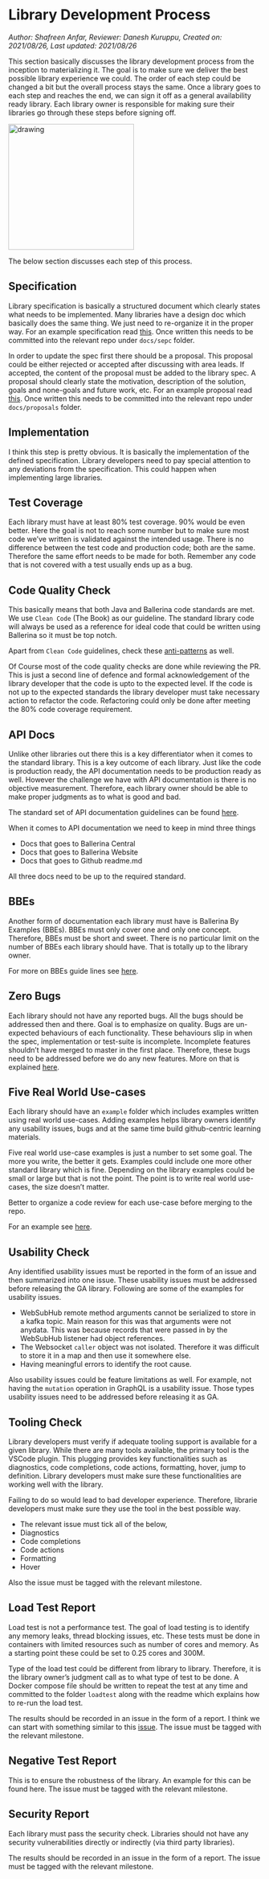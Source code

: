 # Library Development Process 
_Author: Shafreen Anfar, Reviewer: Danesh Kuruppu, Created on: 2021/08/26, Last updated: 2021/08/26_ 

This section basically discusses the library development process from the inception to materializing it. The goal is to make sure we deliver the best possible library experience we could. The order of each step could be changed a bit but the overall process stays the same. Once a library goes to each step and reaches the end, we can sign it off as a general availability ready library. Each library owner is responsible for making sure their libraries go through these steps before signing off. 

<img src="_resources/DevWorkflow.jpg" alt="drawing" width='250'/>

The below section discusses each step of this process.

## Specification

Library specification is basically a structured document which clearly states what needs to be implemented. Many libraries have a design doc which basically does the same thing. We just need to re-organize it in the proper way. For an example specification read [this](https://spec.graphql.org/June2018/). Once written this needs to be committed into the relevant repo under `docs/sepc` folder.

In order to update the spec first there should be a proposal. This proposal could be either rejected or accepted after discussing with area leads. If accepted, the content of the proposal must be added to the library spec. A proposal should clearly state the motivation, description of the solution, goals and none-goals and future work, etc. For an example proposal read [this](https://openjdk.java.net/jeps/409). Once written this needs to be committed into the relevant repo under `docs/proposals` folder.


## Implementation

I think this step is pretty obvious. It is basically the implementation of the defined specification. Library developers need to pay special attention to any deviations from the specification. This could happen when implementing large libraries. 

## Test Coverage

Each library must have at least 80% test coverage. 90% would be even better. Here the goal is not to reach some number but to make sure most code we’ve written is validated against the intended usage. There is no difference between the test code and production code; both are the same. Therefore the same effort needs to be made for both. Remember any code that is not covered with a test usually ends up as a bug. 

## Code Quality Check

This basically means that both Java and Ballerina code standards are met. We use `Clean Code` (The Book) as our guideline. The standard library code will always be used as a reference for ideal code that could be written using Ballerina so it must be top notch. 

Apart from `Clean Code` guidelines, check these [anti-patterns](https://docs.google.com/document/d/1y6QVqaZzZt9jMpYV4jP5WRS_W_KoC4y40Uuoh1ALu8E/edit?usp=sharing) as well.

Of Course most of the code quality checks are done while reviewing the PR. This is just a second line of defence and formal acknowledgement of the library developer that the code is upto to the expected level. If the code is not up to the expected standards the library developer must take necessary action to refactor the code. Refactoring could only be done after meeting the 80% code coverage requirement.

## API Docs

Unlike other libraries out there this is a key differentiator when it comes to the standard library. This is a key outcome of each library. Just like the code is production ready, the API documentation needs to be production ready as well. However the challenge we have with API documentation is there is no objective measurement. Therefore, each library owner should be able to make proper judgments as to what is good and bad. 

The standard set of API documentation guidelines can be found [here](https://docs.google.com/document/d/1OMLpw5eTVWSqyd55jIZoAJu7Hr6FltRZvReEVAvT5C0/edit?usp=sharing).

When it comes to API documentation we need to keep in mind three things
- Docs that goes to Ballerina Central
- Docs that goes to Ballerina Website 
- Docs that goes to Github readme.md

All three docs need to be up to the required standard. 

## BBEs

Another form of documentation each library must have is Ballerina By Examples (BBEs). BBEs must only cover one and only one concept. Therefore, BBEs must be short and sweet. There is no particular limit on the number of BBEs each library should have. That is totally up to the library owner.

For more on BBEs guide lines see [here](https://docs.google.com/document/d/1OMLpw5eTVWSqyd55jIZoAJu7Hr6FltRZvReEVAvT5C0/edit?usp=sharing).

## Zero Bugs

Each library should not have any reported bugs. All the bugs should be addressed then and there. Goal is to emphasize on quality. Bugs are un-expected behaviours of each functionality. These behaviours slip in when the spec, implementation or test-suite is incomplete. Incomplete features shouldn’t have merged to master in the first place. Therefore, these bugs need to be addressed before we do any new features. More on that is explained [here](zero-bug-policy.md). 

## Five Real World Use-cases

Each library should have an `example` folder which includes examples written using real world use-cases. Adding examples helps library owners identify any usability issues, bugs and at the same time build github-centric learning materials. 

Five real world use-case examples is just a number to set some goal. The more you write, the better it gets. Examples could include one more other standard library which is fine. Depending on the library examples could be small or large but that is not the point. The point is to write real world use-cases, the size doesn’t matter. 

Better to organize a code review for each use-case before merging to the repo.

For an example see [here](https://github.com/ballerina-platform/module-ballerina-websubhub/tree/main/examples/kafka-hub).

## Usability Check

Any identified usability issues must be reported in the form of an issue and then summarized into one issue. These usability issues must be addressed before releasing the GA library. Following are some of the examples for usability issues.

- WebSubHub remote method arguments cannot be serialized to store in a kafka topic. Main reason for this was that arguments were not anydata. This was because records that were passed in by the WebSubHub listener had object references. 
- The Websocket `caller` object was not isolated. Therefore it was difficult to store it in a map and then use it somewhere else. 
- Having meaningful errors to identify the root cause. 

Also usability issues could be feature limitations as well. For example, not having the `mutation` operation in GraphQL is a usability issue. Those types usability issues need to be addressed before releasing it as GA.

## Tooling Check 

Library developers must verify if adequate tooling support is available for a given library. While there are many tools available, the primary tool is the VSCode plugin. This plugging provides key functionalities such as diagnostics, code completions, code actions, formatting, hover, jump to definition. Library developers must make sure these functionalities are working well with the library. 

Failing to do so would lead to bad developer experience. Therefore, librarie developers must make sure they use the tool in the best possible way.

- The relevant issue must tick all of the below,
- Diagnostics
- Code completions
- Code actions
- Formatting
- Hover

Also the issue must be tagged with the relevant milestone.

## Load Test Report

Load test is not a performance test. The goal of load testing is to identify any memory leaks, thread blocking issues, etc. These tests must be done in containers with limited resources such as number of cores and memory. As a starting point these could be set to 0.25 cores and 300M. 

Type of the load test could be different from library to library. Therefore, it is the library owner’s judgment call as to what type of test to be done. A Docker compose file should be written to repeat the test at any time and committed to the folder `loadtest` along with the readme which explains how to re-run the load test.

The results should be recorded in an issue in the form of a report. I think we can start with something similar to this [issue](https://github.com/ballerina-platform/ballerina-standard-library/issues/989). The issue must be tagged with the relevant milestone.

## Negative Test Report

This is to ensure the robustness of the library. An example for this can be found here. The issue must be tagged with the relevant milestone. 

## Security Report

Each library must pass the security check. Libraries should not have any security vulnerabilities directly or indirectly (via third party libraries). 

The results should be recorded in an issue in the form of a report. The issue must be tagged with the relevant milestone.
